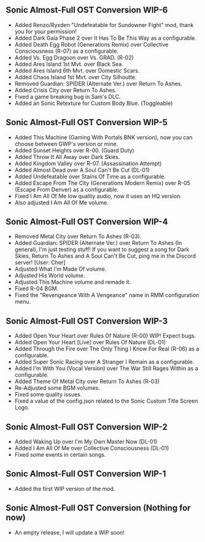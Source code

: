 ## Sonic Almost-Full OST Conversion WIP-6
- Added Renzo/Ryxden "Undefeatable for Sundowner Fight" mod, thank you for your permission!
- Added Dark Gaia Phase 2 over It Has To Be This Way as a configurable.
- Added Death Egg Robot (Generations Remix) over Collective Consciousness (R-07) as a configurable.
- Added Vs. Egg Dragoon over Vs. GRAD. (R-02)
- Added Ares Island 1st Mvt. over Black Sea.
- Added Ares Island 6th Mvt. over Domestic Scars.
- Added Chaos Island 1st Mvt. over City Silhoutte.
- Removed Guardian: SPIDER (Alternate Ver.) over Return To Ashes.
- Added Crisis City over Return To Ashes.
- Fixed a game breaking bug in Sam's DLC.
- Added an Sonic Retexture for Custom Body Blue. (Toggleable)

## Sonic Almost-Full OST Conversion WIP-5
- Added This Machine (Gaming With Portals BNK version), now you can choose between GWP's version or mine.
- Added Sunset Heights over R-00. (Guard Duty)
- Added Throw It All Away over Dark Skies.
- Added Kingdom Valley over R-07. (Assassination Attempt)
- Added Almost Dead over A Soul Can't Be Cut (DL-01)
- Added Undefeatable over Stains Of Time as a configurable.
- Added Escape From The City (Generations Modern Remix) over R-05 (Escape From Denver) as a configurable.
- Fixed I Am All Of Me low quality audio, now it uses an HQ version.
- Also adjusted I Am All Of Me volume.

## Sonic Almost-Full OST Conversion WIP-4
- Removed Metal City over Return To Ashes (R-03).
- Added Guardian: SPIDER (Alternate Ver.) over Return To Ashes (In general), I'm just testing stuff! If you want to suggest a song for Dark Skies, Return To Ashes and A Soul Can't Be Cut, ping me in the Discord server! [User: Cher]
- Adjusted What I'm Made Of volume.
- Adjusted His World volume.
- Adjusted This Machine volume and remade it.
- Fixed R-04 BGM.
- Fixed the "Revengeance With A Vengeance" name in RMM configuration menu.

## Sonic Almost-Full OST Conversion WIP-3
- Added Open Your Heart over Rules Of Nature (R-00) WIP! Expect bugs.
- Added Open Your Heart [Live] over Rules Of Nature (DL-01)
- Added Through the Fire over The Only Thing I Know For Real (R-06) as a configurable.
- Added Super Sonic Racing over A Stranger I Remain as a configurable.
- Added I'm With You (Vocal Version) over The War Still Rages Within as a configurable.
- Added Theme Of Metal City over Return To Ashes (R-03)
- Re-Adjusted some BGM volumes.
- Fixed some quality issues.
- Fixed a value of the config.json related to the Sonic Custom Title Screen Logo.

## Sonic Almost-Full OST Conversion WIP-2
- Added Waking Up over I'm My Own Master Now (DL-01)
- Added I Am All Of Me over Collective Consciousness (DL-01)
- Fixed some events in certain songs.

## Sonic Almost-Full OST Conversion WIP-1
- Added the first WIP version of the mod.

## Sonic Almost-Full OST Conversion (Nothing for now)
- An empty release, I will update a WIP soon!
